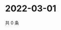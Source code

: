 # 2022-03-01

共 0 条

<!-- BEGIN WEIBO -->
<!-- 最后更新时间 Tue Mar 01 2022 10:42:05 GMT+0800 (China Standard Time) -->

<!-- END WEIBO -->
